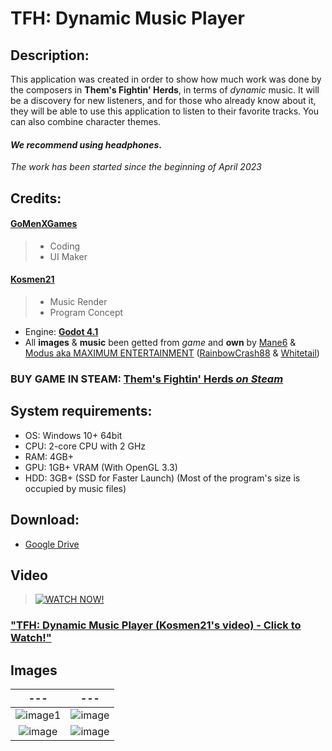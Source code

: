 # TFH: Dynamic Music Player

## Description:
This application was created in order to show how much work was done by the composers in **Them's Fightin' Herds**, in terms of _dynamic_ music. 
It will be a discovery for new listeners, and for those who already know about it, they will be able to use this application to listen to their favorite tracks. 
You can also combine character themes. 
#### **_We recommend using headphones_**.


_The work has been started since the beginning of April 2023_


## Credits:
#### [GoMenXGames](https://github.com/GoMenXGames)
> - Coding
> - UI Maker

#### [Kosmen21](https://www.youtube.com/c/Kosmen21)
> - Music Render
> - Program Concept

- Engine: [**Godot 4.1**](https://godotengine.org/)
- All **images** & **music** been getted from _game_ and **own** by [Mane6](https://www.mane6.com/) & [Modus aka MAXIMUM ENTERTAINMENT](https://modusgames.com/) ([RainbowCrash88](https://www.youtube.com/RainbowCrash88) & [Whitetail](https://www.youtube.com/@WhitetailMusic))

### BUY GAME IN STEAM: [Them's Fightin' Herds _on Steam_](https://store.steampowered.com/app/574980/Thems_Fightin_Herds/)

## System requirements:
- OS: Windows 10+ 64bit
- CPU: 2-core CPU with 2 GHz
- RAM: 4GB+
- GPU: 1GB+ VRAM (With OpenGL 3.3)
- HDD: 3GB+ (SSD for Faster Launch) (Most of the program's size is occupied by music files)

## Download:
-  [Google Drive](https://drive.google.com/drive/folders/1e-sJHB-511NZR43Xj7vNI6uiOwyd2lsa?usp=drive_link)

## Video

> [![WATCH NOW!](http://img.youtube.com/vi/B5D9NRB6o7I/0.jpg)](http://www.youtube.com/watch?v=B5D9NRB6o7I "YouTube video - Click to Watch!")
### ["TFH: Dynamic Music Player \(Kosmen21's video\) - Click to Watch!"](http://www.youtube.com/watch?v=B5D9NRB6o7I "YouTube video - Click to Watch!")

## Images
| --- | --- |
| :---: | :---: |
| ![image1](https://github.com/GoMenXGames/TFH-Dynamic-Music-Player/assets/46220650/cab3e437-76d0-4829-b9e7-8eaa86e30311) | ![image](https://github.com/GoMenXGames/TFH-Dynamic-Music-Player/assets/46220650/1841a730-72c3-4fff-990f-d54919acba01) |
| ![image](https://github.com/GoMenXGames/TFH-Dynamic-Music-Player/assets/46220650/c5f111aa-7291-43e9-ade2-4ab9097959cd) | ![image](https://github.com/GoMenXGames/TFH-Dynamic-Music-Player/assets/46220650/b9a75fc7-9f95-463d-876f-9a136cbc7ed7) | 
